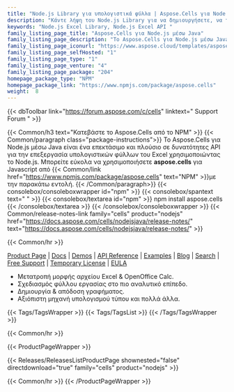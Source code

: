 ```yaml
---
title: "Node.js Library για υπολογιστικά φύλλα | Aspose.Cells για Node.js"
description: "Κάντε λήψη του Node.js Library για να δημιουργήσετε, να τροποποιήσετε, να μετατρέψετε και να αποδώσετε υπολογιστικά φύλλα Excel χρησιμοποιώντας το Node.js χωρίς να απαιτείται Microsoft Excel."
keywords: "Node.js Excel Library, Node.js Excel API "
family_listing_page_title: "Aspose.Cells για Node.js μέσω Java"
family_listing_page_description: "Το Aspose.Cells για Node.js μέσω Java είναι ένα API επεξεργασίας υπολογιστικών φύλλων του Excel που επιτρέπει στους προγραμματιστές να χρησιμοποιούν τη δυνατότητα ανάγνωσης, εγγραφής και χειρισμού υπολογιστικών φύλλων του Excel μέσω του Node.js."
family_listing_page_iconurl: "https://www.aspose.cloud/templates/aspose/App_Themes/V3/images/cells/272x272/aspose_cells-for-nodejs.png"
family_listing_page_selfHosted: "1"
family_listing_page_type: "1"
family_listing_page_venture: "4"
family_listing_page_package: "204"
homepage_package_type: "NPM"
homepage_package_link: "https://www.npmjs.com/package/aspose.cells"
weight:  8
---
```


{{< dbToolbar link="https://forum.aspose.com/c/cells" linktext=" Support Forum " >}}

{{< Common/h3 text="Κατεβάστε το Aspose.Cells από το NPM"  >}}
{{< Common/paragraph class="package-instructions">}}
Το Aspose.Cells για Node.js μέσω Java είναι ένα επεκτάσιμο και πλούσιο σε δυνατότητες API για την επεξεργασία υπολογιστικών φύλλων του Excel χρησιμοποιώντας το Node.js.
Μπορείτε εύκολα να χρησιμοποιήσετε <b>aspose.cells</b> για Javascript από
{{< Common/link href="https://www.npmjs.com/package/aspose.cells" text="NPM"  >}}με την παρακάτω εντολή.
{{< /Common/paragraph>}}
{{< consolebox/consoleboxwrapper id="npm" >}}
   {{< consolebox/spantext text=" " >}}
   {{< consolebox/textarea id="npm" >}} npm install aspose.cells {{< /consolebox/textarea >}}
{{< /consolebox/consoleboxwrapper >}}
{{< Common/release-notes-link family="cells" product="nodejs" href="https://docs.aspose.com/cells/nodejsjava/release-notes/" text="https://docs.aspose.com/cells/nodejsjava/release-notes/"  >}}

{{< Common/hr >}}

[Product Page](https://products.aspose.com/cells/nodejs-java/) | [Docs]() | [Demos](https://products.aspose.app/cells/family) | [API Reference](https://reference.aspose.com/cells/) | [Examples](https://github.com/aspose-cells/Aspose.Cells-for-Java) | [Blog](https://blog.aspose.com/categories/aspose.cells-product-family/) | [Search](https://search.aspose.com/) | [Free Support](https://forum.aspose.com/c/cells/9) | [Temporary License](https://purchase.aspose.com/temporary-license) | [EULA](https://about.aspose.com/legal/eula/)


- Μετατροπή μορφής αρχείου Excel & OpenOffice Calc.
- Σχεδιασμός φύλλου εργασίας στο πιο αναλυτικό επίπεδο.
- Δημιουργία & απόδοση γραφήματος.
- Αξιόπιστη μηχανή υπολογισμού τύπου και πολλά άλλα.

{{< Tags/TagsWrapper >}}
{{< Tags/TagsList >}}
{{< /Tags/TagsWrapper >}}

{{< Common/hr >}}

{{< ProductPageWrapper >}}

<!-- ReleasesListProductPage-->

{{< Releases/ReleasesListProductPage shownested="false"  directdownload="true" family="cells" product="nodejs" >}}

<!-- /ReleasesListProductPage-->

{{< Common/hr >}}
{{< /ProductPageWrapper >}}

